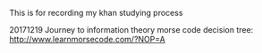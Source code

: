 This is for recording my khan studying process

20171219
Journey to information theory 
morse code decision tree: http://www.learnmorsecode.com/?NOP=A
